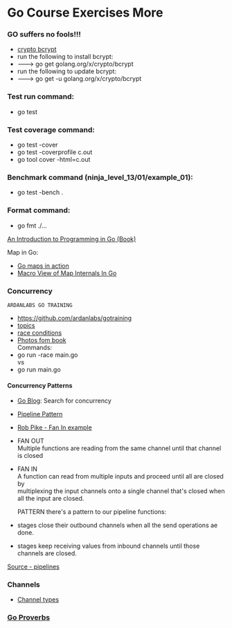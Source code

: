 # Go Course Exercises More

### GO suffers no fools!!!

- [crypto bcrypt](https://pkg.go.dev/golang.org/x/crypto/bcrypt)  
- run the following to install bcrypt:  
- ---> go get golang.org/x/crypto/bcrypt  
- run the following to update bcrypt:  
- ---> go get -u golang.org/x/crypto/bcrypt  

### Test run command:  
- go test  

### Test coverage command:  
- go test -cover  
- go test -coverprofile c.out  
- go tool cover -html=c.out  

### Benchmark command (ninja_level_13/01/example_01):  
- go test -bench .  

### Format command:  
- go fmt ./...  

[An Introduction to Programming in Go (Book)](https://www.golang-book.com/books/intro)  

Map in Go:  
- [Go maps in action](https://go.dev/blog/maps)  
- [Macro View of Map Internals In Go](https://www.ardanlabs.com/blog/2013/12/macro-view-of-map-internals-in-go.html)

### Concurrency

    ARDANLABS GO TRAINING
- https://github.com/ardanlabs/gotraining
- [topics](https://github.com/ardanlabs/gotraining/tree/master/topics/go)
- [race conditions](https://github.com/ardanlabs/gotraining/blob/master/topics/go/concurrency/data_race/README.md)  
- [Photos fom book](https://photos.google.com/share/AF1QipMTxq4L6HMxzow9bZLa2UU71z5R3AH-45a417xHGEtBCB7UyXZDUX4PL5KGTcheEg?key=Si1oSUJ5VU9BSWVPczdpREd5Z2N0eHBaYTZabnpn)  
Commands:
- go run -race main.go  
vs  
- go run main.go  

#### Concurrency Patterns
- [Go Blog](https://go.dev/blog/all): Search for concurrency
- [Pipeline Pattern](https://go.dev/blog/pipelines)
- [Rob Pike - Fan In example](https://go.dev/talks/2012/concurrency.slide#25)  

- FAN OUT  
  Multiple functions are reading from the same channel until that channel is closed
- FAN IN  
  A function can read from multiple inputs and proceed until all are  closed by  
  multiplexing the input channels onto a single channel that's closed when  
  all the input are closed.


    PATTERN
there's a pattern to our pipeline functions:
- stages close their outbound channels when all the send operations ae done.
- stages keep receiving values from inbound channels until those channels are closed.

[Source - pipelines](https://go.dev/blog/pipelines)

### Channels  
- [Channel types](https://go.dev/ref/spec#Channel_types)

### [Go Proverbs](https://go-proverbs.github.io/)
